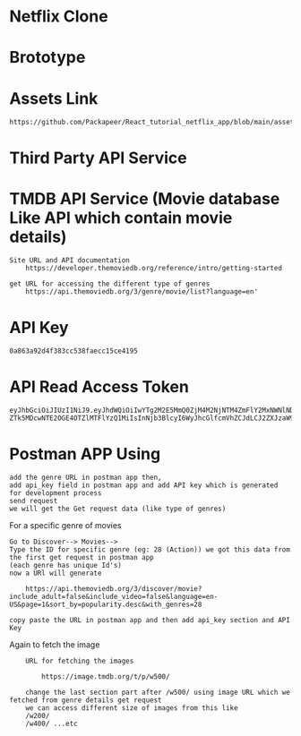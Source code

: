 # Netflix Clone
# Brototype

# Assets Link
    https://github.com/Packapeer/React_tutorial_netflix_app/blob/main/assets.md


# Third Party API Service
# TMDB API Service (Movie database Like API which contain movie details)

    Site URL and API documentation
        https://developer.themoviedb.org/reference/intro/getting-started

    get URL for accessing the different type of genres
        https://api.themoviedb.org/3/genre/movie/list?language=en'

# API Key

    0a863a92d4f383cc538faecc15ce4195

# API Read Access Token

    eyJhbGciOiJIUzI1NiJ9.eyJhdWQiOiIwYTg2M2E5MmQ0ZjM4M2NjNTM4ZmFlY2MxNWNlNDE5NSIsIm5iZiI6MTcyNjU4NTI5MC40NDkxNDIsInN1YiI6IjY2
    ZTk5MDcwNTE2OGE4OTZlMTFlYzQ1MiIsInNjb3BlcyI6WyJhcGlfcmVhZCJdLCJ2ZXJzaW9uIjoxfQ.RVGRzkMWyiBm3w7iAzjNuICX2wLNyBU8ZJQcgXgNCac

# Postman APP Using

    add the genre URL in postman app then,
    add api_key field in postman app and add API key which is generated for development process
    send request
    we will get the Get request data (like type of genres)

 For a specific genre of movies
    
    Go to Discover--> Movies-->
    Type the ID for specific genre (eg: 28 (Action)) we got this data from the first get request in postman app
    (each genre has unique Id's)
    now a URl will generate

        https://api.themoviedb.org/3/discover/movie?include_adult=false&include_video=false&language=en-US&page=1&sort_by=popularity.desc&with_genres=28

    copy paste the URL in postman app and then add api_key section and API Key 

 Again to fetch the image 
        
        URL for fetching the images

            https://image.tmdb.org/t/p/w500/

        change the last section part after /w500/ using image URL which we fetched from genre details get request
        we can access different size of images from this like
        /w200/
        /w400/ ...etc
